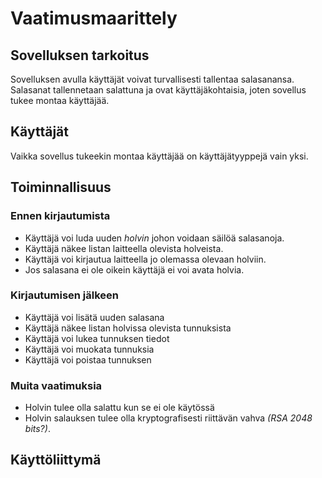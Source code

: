 # Vaatimusmaarittely

## Sovelluksen tarkoitus

Sovelluksen avulla käyttäjät voivat turvallisesti tallentaa salasanansa. Salasanat tallennetaan salattuna ja ovat käyttäjäkohtaisia, joten sovellus tukee montaa käyttäjää.

## Käyttäjät

Vaikka sovellus tukeekin montaa käyttäjää on käyttäjätyyppejä vain yksi.

## Toiminnallisuus

### Ennen kirjautumista
- Käyttäjä voi luda uuden *holvin* johon voidaan säilöä salasanoja.
- Käyttäjä näkee listan laitteella olevista holveista.
- Käyttäjä voi kirjautua laitteella jo olemassa olevaan holviin.
- Jos salasana ei ole oikein käyttäjä ei voi avata holvia.

### Kirjautumisen jälkeen
- Käyttäjä voi lisätä uuden salasana
- Käyttäjä näkee listan holvissa olevista tunnuksista
- Käyttäjä voi lukea tunnuksen tiedot
- Käyttäjä voi muokata tunnuksia
- Käyttäjä voi poistaa tunnuksen

### Muita vaatimuksia
- Holvin tulee olla salattu kun se ei ole käytössä
- Holvin salauksen tulee olla kryptografisesti riittävän vahva *(RSA 2048 bits?)*.

## Käyttöliittymä